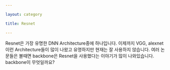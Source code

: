 ```yaml
---

layout: category

title: Resnet

---
```


Resnet은 가장 유명한 DNN Architecture중에 하나입니다.
이제까지 VGG, alexnet이런 Architecture들이 많이 나왔고 유명하지만 현재는 잘 사용하지 않습니다.
여러 논문들은 볼때면 backbone은 Resnet을 사용했다는 이야기가 많이 나와있습니다.
backbone이 무엇일까요?
